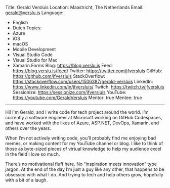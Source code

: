 Title: Gerald Versluis
Location: Maastricht, The Netherlands
Email: gerald@verslu.is
Language:
  - English
  - Dutch
Topics:
  - Azure
  - iOS
  - macOS
  - Mobile Development
  - Visual Studio Code
  - Visual Studio for Mac
  - Xamarin.Forms
Blog: https://blog.verslu.is
Feed: https://blog.verslu.is/feed/
Twitter: https://twitter.com/jfversluis
GitHub: https://github.com/jfversluis
StackOverflow: https://stackoverflow.com/users/1506387/gerald-versluis
LinkedIn: https://www.linkedin.com/in/jfversluis/
Twitch: https://twitch.tv/jfversluis
Sessionize: https://sessionize.com/jfversluis
YouTube: https://youtube.com/GeraldVersluis
Mentor: true
Mentee: true
---
Hi! I'm Gerald, and I write code for tech project around the world. I’m currently a software engineer at Microsoft working on GitHub Codespaces, and have worked with the likes of Azure, ASP.NET, DevOps, Xamarin, and others over the years.

When I’m not actively writing code, you’ll probably find me enjoying bad memes, or making content for my YouTube channel or blog. I like to think of those as byte-sized pieces of virtual knowledge to help my audience excel in the field I love so much.

There’s no motivational fluff here. No “inspiration meets innovation” type jargon. At the end of the day I’m just a guy like any other, that happens to be obsessed with what I do. And trying to tech and help others grow, hopefully with a bit of a laugh.
